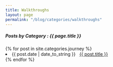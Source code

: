 ```yaml
---
title: Walkthroughs
layout: page
permalink: "/blog/categories/walkthroughs"
---
```


<h5> Posts by Category : {{ page.title }} </h5>

<div class="card">
{% for post in site.categories.journey %}
 <li class="category-posts"><span>{{ post.date | date_to_string }}</span> &nbsp; <a href="{{ post.url }}">{{ post.title }}</a></li>
{% endfor %}
</div>

